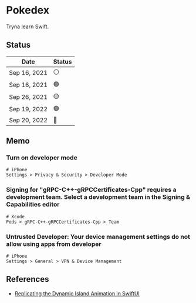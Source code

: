 # Pokedex

Tryna learn Swift.

## Status

| Date | Status |
| --- | --- |
| Sep 16, 2021 | ⚪️ |
| Sep 16, 2021 | 🟢 |
| Sep 26, 2021 | 🟡 |
| Sep 19, 2022 | 🟢 |
| Sep 20, 2022 | 🔴 |

## Memo

### Turn on developer mode

``` ios
# iPhone
Settings > Privacy & Security > Developer Mode
```

### Signing for "gRPC-C++-gRPCCertificates-Cpp" requires a development team. Select a development team in the Signing & Capabilities editor

``` xcode
# Xcode
Pods > gRPC-C++-gRPCCertificates-Cpp > Team
```

### Untrusted Developer: Your device management settings do not allow using apps from developer

``` ios
# iPhone
Settings > General > VPN & Device Management
```

## References

- [Replicating the Dynamic Island Animation in SwiftUI](https://betterprogramming.pub/dynamic-island-animation-5869fbce41e6)
